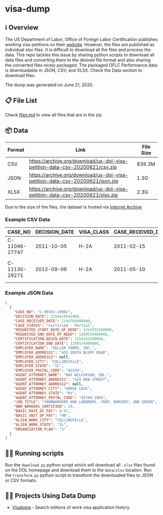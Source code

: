 # visa-dump

## ℹ️ Overview
The US Department of Labor, Office of Foreign Labor Certification publishes working visa petitions on their [website](https://www.foreignlaborcert.doleta.gov/). However, the files are published as individual xlsx files. It is difficult to download all the files and process the data. This repo tackles this issue by sharing python scripts to download all data files and converting them to the desired file format and also sharing the converted files nicely packaged. The packaged OFLC Performance data is downloadable in JSON, CSV, and XLSX. Check the Data section to download files.

The dump was generated on June 21, 2020. 

## 📋 File List
Check [files.md](files.md) to view all files that are in the zip


## 📦 Data

| Format | Link                                                                         | File Size |
|--------|------------------------------------------------------------------------------| ----------|
| CSV    | https://archive.org/download/us-dol-visa-petition-data-csv-20200621/csv.zip  |  839.3M   |
| JSON   | https://archive.org/download/us-dol-visa-petition-data-csv-20200621/json.zip |  1.3G     |
| XLSX   | https://archive.org/download/us-dol-visa-petition-data-csv-20200621/xlsx.zip |   2.3G    |

Due to the size of the files, the dataset is hosted via [Internet Archive](https://archive.org)

### Example CSV Data
| CASE_NO       | DECISION_DATE | VISA_CLASS | CASE_RECEIVED_DATE | CASE_STATUS      | REQUESTED_START_DATE_OF_NEED | REQUESTED_END_DATE_OF_NEED | CERTIFICATION_BEGIN_DATE | CERTIFICATION_END_DATE | EMPLOYER_NAME             | EMPLOYER_ADDRESS1                  | EMPLOYER_ADDRESS2 | EMPLOYER_CITY  | EMPLOYER_STATE | EMPLOYER_POSTAL_CODE | AGENT_ATTORNEY_NAME | AGENT_ATTORNEY_CITY | AGENT_ATTORNEY_STATE | JOB_TITLE                             | NBR_WORKERS_REQUESTED | NBR_WORKERS_CERTIFIED | BASIC_NUMBER_OF_HOURS | BASIC_RATE_OF_PAY | BASIC_UNIT_OF_PAY | ALIEN_WORK_CITY | ALIEN_WORK_STATE | ORGANIZATION_FLAG | PRIMARY_CROP       | 
|---------------|---------------|------------|--------------------|------------------|------------------------------|----------------------------|--------------------------|------------------------|---------------------------|------------------------------------|-------------------|----------------|----------------|----------------------|---------------------|---------------------|----------------------|---------------------------------------|-----------------------|-----------------------|-----------------------|-------------------|-------------------|-----------------|------------------|-------------------|--------------------| 
| C-11046-27747 | 2011-10-05    | H-2A       | 2011-02-15         | Certified - Full | 2011-04-01                   | 2011-11-15                 | 2011-04-01               | 2011-11-15             | STAN WARD FARM            | 917 E 470 S                        |                   | DIETRICH       | ID             | 83324                | MICHAELENE ROWE     | HEYBURN             | ID                   | "FARMWORKERS AND LABORERS, CROP"      | 2.0                   | 2.0                   | 48                    | 9.9               | HR                | DIETRICH        | ID               | S                 | General Farm Labor | 
| C-11130-29271 | 2012-09-06    | H-2A       | 2011-05-10         | Certified - Full | 2011-07-10                   | 2012-07-09                 | 2011-07-10               | 2012-07-09             | WESTERN RANGE ASSOCIATION | "1245 E BRICKYARD ROAD, SUITE 190" |                   | SALT LAKE CITY | UT             | 84106                |                     |                     |                      | "FARMWORKERS, FARM AND RANCH ANIMALS" | 45.0                  | 45.0                  | 60                    | 750.0             | MTH               | SALT LAKE CITY  | UT               | A                 | Sheepherder        | 

### Example JSON Data
```json
[
  {
    "CASE_NO": "C-09163-19902",
    "DECISION_DATE": 1254410541000,
    "CASE_RECEIVED_DATE": 1244764800000,
    "CASE_STATUS": "Certified - Partial",
    "REQUESTED_START_DATE_OF_NEED": 1254355200000,
    "REQUESTED_END_DATE_OF_NEED": 1280534400000,
    "CERTIFICATION_BEGIN_DATE": 1254355200000,
    "CERTIFICATION_END_DATE": 1280534400000,
    "EMPLOYER_NAME": "KELLER FARMS, INC.",
    "EMPLOYER_ADDRESS1": "435 SOUTH BLUFF ROAD",
    "EMPLOYER_ADDRESS2": null,
    "EMPLOYER_CITY": "COLLINSVILLE",
    "EMPLOYER_STATE": "IL",
    "EMPLOYER_POSTAL_CODE": "62234",
    "AGENT_ATTORNEY_NAME": "RAY WILCOXSON, INC.",
    "AGENT_ATTORNEY_ADDRESS1": "424 NEW STREET",
    "AGENT_ATTORNEY_ADDRESS2": null,
    "AGENT_ATTORNEY_CITY": "HORSE CAVE",
    "AGENT_ATTORNEY_STATE": "KY",
    "AGENT_ATTORNEY_POSTAL_CODE": "42749-1804",
    "JOB_TITLE": "FARMWORKERS AND LABORERS, CROP, NURSERY, AND GREEN",
    "NBR_WORKERS_CERTIFIED": 29,
    "BASIC_RATE_OF_PAY": 8.02,
    "BASIC_UNIT_OF_PAY": "HR",
    "ALIEN_WORK_CITY": "COLLINSVILLE",
    "ALIEN_WORK_STATE": "IL",
    "ORGANIZATION_FLAG": "S"
  }
]
```                                      

## 🏃‍♀️ Running scripts
Run the `download.py` python script which will download all `.xlsx` files found on the DOL homepage and download them to the `data/xlsx` location. Run the `transform.py` python script to transform the downloaded files to JSON or CSV formats. 

## 🧑‍💻 Projects Using Data Dump
- [Visatopia](https://visatopia.fyi/) - Search millions of work visa application history. 